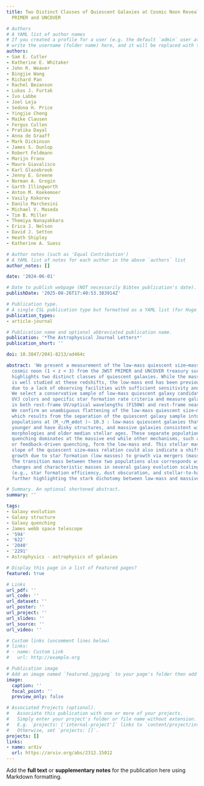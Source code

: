 ```yaml
---
title: Two Distinct Classes of Quiescent Galaxies at Cosmic Noon Revealed by JWST
  PRIMER and UNCOVER

# Authors
# A YAML list of author names
# If you created a profile for a user (e.g. the default `admin` user at `content/authors/admin/`), 
# write the username (folder name) here, and it will be replaced with their full name and linked to their profile.
authors:
- Sam E. Cutler
- Katherine E. Whitaker
- John R. Weaver
- Bingjie Wang
- Richard Pan
- Rachel Bezanson
- Lukas J. Furtak
- Ivo Labbe
- Joel Leja
- Sedona H. Price
- Yingjie Cheng
- Maike Clausen
- Fergus Cullen
- Pratika Dayal
- Anna de Graaff
- Mark Dickinson
- James S. Dunlop
- Robert Feldmann
- Marijn Franx
- Mauro Giavalisco
- Karl Glazebrook
- Jenny E. Greene
- Norman A. Grogin
- Garth Illingworth
- Anton M. Koekemoer
- Vasily Kokorev
- Danilo Marchesini
- Michael V. Maseda
- Tim B. Miller
- Themiya Nanayakkara
- Erica J. Nelson
- David J. Setton
- Heath Shipley
- Katherine A. Suess

# Author notes (such as 'Equal Contribution')
# A YAML list of notes for each author in the above `authors` list
author_notes: []

date: '2024-06-01'

# Date to publish webpage (NOT necessarily Bibtex publication's date).
publishDate: '2025-08-26T17:40:53.383914Z'

# Publication type.
# A single CSL publication type but formatted as a YAML list (for Hugo requirements).
publication_types:
- article-journal

# Publication name and optional abbreviated publication name.
publication: '*The Astrophysical Journal Letters*'
publication_short: ''

doi: 10.3847/2041-8213/ad464c

abstract: 'We present a measurement of the low-mass quiescent size–mass relation at
  cosmic noon (1 < z < 3) from the JWST PRIMER and UNCOVER treasury surveys, which
  highlights two distinct classes of quiescent galaxies. While the massive population
  is well studied at these redshifts, the low-mass end has been previously underexplored
  due to a lack of observing facilities with sufficient sensitivity and spatial resolution.
  We select a conservative sample of low-mass quiescent galaxy candidates using rest-frame
  UVJ colors and specific star formation rate criteria and measure galaxy morphology
  in both rest-frame UV/optical wavelengths (F150W) and rest-frame near-infrared (F444W).
  We confirm an unambiguous flattening of the low-mass quiescent size–mass relation,
  which results from the separation of the quiescent galaxy sample into two distinct
  populations at (M_⋆/M_ødot )∼ 10.3 : low-mass quiescent galaxies that are notably
  younger and have disky structures, and massive galaxies consistent with spheroidal
  morphologies and older median stellar ages. These separate populations imply mass
  quenching dominates at the massive end while other mechanisms, such as environmental
  or feedback-driven quenching, form the low-mass end. This stellar mass-dependent
  slope of the quiescent size–mass relation could also indicate a shift from size
  growth due to star formation (low masses) to growth via mergers (massive galaxies).
  The transition mass between these two populations also corresponds with other dramatic
  changes and characteristic masses in several galaxy evolution scaling relations
  (e.g., star formation efficiency, dust obscuration, and stellar-to-halo mass ratios),
  further highlighting the stark dichotomy between low-mass and massive galaxy formation.'

# Summary. An optional shortened abstract.
summary: ''

tags:
- Galaxy evolution
- Galaxy structure
- Galaxy quenching
- James webb space telescope
- '594'
- '622'
- '2040'
- '2291'
- Astrophysics - astrophysics of galaxies

# Display this page in a list of Featured pages?
featured: true

# Links
url_pdf: ''
url_code: ''
url_dataset: ''
url_poster: ''
url_project: ''
url_slides: ''
url_source: ''
url_video: ''

# Custom links (uncomment lines below)
# links:
# - name: Custom Link
#   url: http://example.org

# Publication image
# Add an image named `featured.jpg/png` to your page's folder then add a caption below.
image:
  caption: ''
  focal_point: ''
  preview_only: false

# Associated Projects (optional).
#   Associate this publication with one or more of your projects.
#   Simply enter your project's folder or file name without extension.
#   E.g. `projects: ['internal-project']` links to `content/project/internal-project/index.md`.
#   Otherwise, set `projects: []`.
projects: []
links:
- name: arXiv
  url: https://arxiv.org/abs/2312.15012
---
```


Add the **full text** or **supplementary notes** for the publication here using Markdown formatting.
